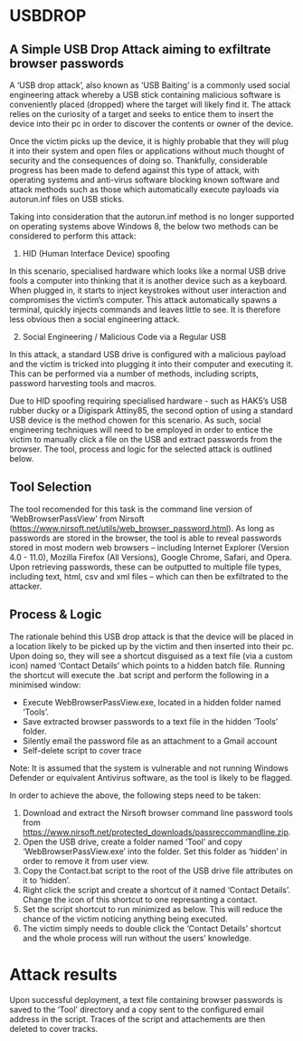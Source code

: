 # USBDROP                               
## A Simple USB Drop Attack aiming to exfiltrate browser passwords

A ‘USB drop attack’, also known as ‘USB Baiting’ is a commonly used social engineering attack whereby a USB stick containing malicious software is conveniently placed (dropped) where the target will likely find it. The attack relies on the curiosity of a target and seeks to entice them to insert the device into their pc in order to discover the contents or owner of the device. 

Once the victim picks up the device, it is highly probable that they will plug it into their system and open files or applications without much thought of security and the consequences of doing so. Thankfully, considerable progress has been made to defend against this type of attack, with operating systems and anti-virus software blocking known software and attack methods such as those which automatically execute payloads via autorun.inf files on USB sticks.

Taking into consideration that the autorun.inf method is no longer supported on operating systems above Windows 8,  the below two methods can be considered to perform this attack:

1. HID (Human Interface Device) spoofing

In this scenario, specialised hardware which looks like a normal USB drive fools a computer into thinking that it is another device such as a keyboard. When
plugged in, it starts to inject keystrokes without user interaction and compromises the victim’s computer. This attack automatically spawns a terminal, quickly injects commands and leaves little to see. It is therefore less obvious then a social engineering attack.

2. Social Engineering / Malicious Code via a Regular USB 

In this attack, a standard USB drive is configured with a malicious payload and the victim is tricked into plugging it into their computer and executing it. This can be performed via a number of methods, including scripts, password harvesting tools and macros.

Due to HID spoofing  requiring specialised hardware - such as HAK5’s USB rubber ducky or a Digispark Attiny85, the second option of using a standard USB device is the  method chowen for this scenario. As such, social engineering techniques will need to be employed in order to entice the victim to manually click a file on the USB and extract passwords from the browser. The tool, process and logic for the selected attack is outlined below.


## Tool Selection

The tool recomended for this task is the command line version of ‘WebBrowserPassView’ from Nirsoft (https://www.nirsoft.net/utils/web_browser_password.html). As long as passwords are stored in the browser, the tool is able to reveal passwords stored in most modern web browsers – including Internet Explorer (Version 4.0 - 11.0), Mozilla Firefox (All Versions), Google Chrome, Safari, and Opera. Upon retrieving passwords, these can be outputted to multiple file types, including text, html, csv and xml files – which can then be exfiltrated to the attacker.

## Process & Logic 

The rationale behind this USB drop attack is that the device will be placed in a location likely to be picked up by the victim and then inserted into their pc. Upon doing so, they will see a shortcut disguised as a text file (via a custom icon) named ‘Contact Details’ which points to a hidden batch file. Running the shortcut will execute the .bat script and perform the following in a minimised window:


- Execute WebBrowserPassView.exe, located in a hidden folder named ‘Tools’.
- Save extracted browser passwords to a text file in the hidden ‘Tools’ folder.
- Silently email the password file as an attachment to a Gmail account 
- Self-delete script to cover trace

Note: It is assumed that the system is vulnerable and not running Windows Defender or equivalent Antivirus software, as the tool is likely to be flagged.

In order to achieve the above, the following steps need to be taken:

1. Download and extract the Nirsoft browser command line password tools from https://www.nirsoft.net/protected_downloads/passreccommandline.zip.
2. Open the USB drive, create a folder named ‘Tool’ and copy ‘WebBrowserPassView.exe’ into the folder. Set this folder as ‘hidden’ in order to remove it from user view.
3. Copy the Contact.bat script to the root of the USB drive file attributes on it to ‘hidden’.
4. Right click the script and create a shortcut of it named ‘Contact Details’. Change the icon of this shortcut to one represanting a contact.
5. Set the script shortcut to run minimized as below. This will reduce the chance of the victim noticing anything being executed.
6. The victim simply needs to double click the ‘Contact Details’ shortcut and the whole process will run without the users’ knowledge.


# Attack results

Upon successful deployment, a text file containing browser passwords is saved to the ‘Tool’ directory and a copy sent to the configured email address in the script. Traces of the script and attachements are then deleted to cover tracks.
